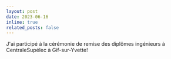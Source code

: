 ```yaml
---
layout: post
date: 2023-06-16
inline: true
related_posts: false
---
```


J'ai participé à la cérémonie de remise des diplômes ingénieurs à CentraleSupélec à Gif-sur-Yvette!
